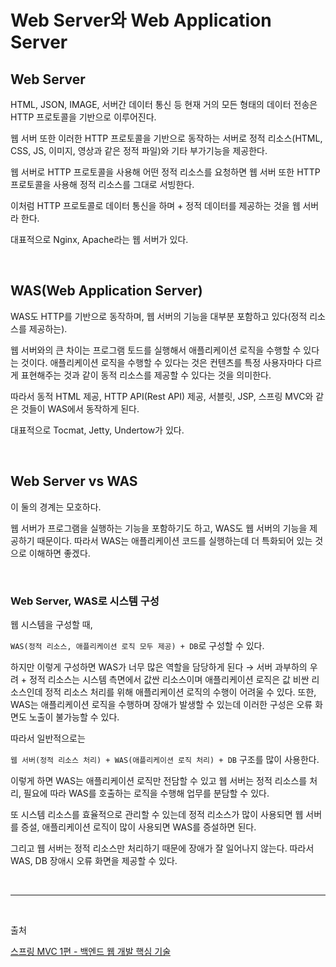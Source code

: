 # Web Server와 Web Application Server

## Web Server

HTML, JSON, IMAGE, 서버간 데이터 통신 등 현재 거의 모든 형태의 데이터 전송은 HTTP 프로토콜을 기반으로 이루어진다.

웹 서버 또한 이러한 HTTP 프로토콜을 기반으로 동작하는 서버로 정적 리소스(HTML, CSS, JS, 이미지, 영상과 같은 정적 파일)와 기타 부가기능을 제공한다.

웹 서버로 HTTP 프로토콜을 사용해 어떤 정적 리소스를 요청하면 웹 서버 또한 HTTP 프로토콜을 사용해 정적 리소스를 그대로 서빙한다.

이처럼 HTTP 프로토콜로 데이터 통신을 하며 + 정적 데이터를 제공하는 것을 웹 서버라 한다.

대표적으로 Nginx, Apache라는 웹 서버가 있다.

<br/>

## WAS(Web Application Server)

WAS도 HTTP를 기반으로 동작하며, 웹 서버의 기능을 대부분 포함하고 있다(정적 리소스를 제공하는).

웹 서버와의 큰 차이는 프로그램 토드를 실행해서 애플리케이션 로직을 수행할 수 있다는 것이다. 애플리케이션 로직을 수행할 수 있다는 것은 컨텐츠를 특정 사용자마다 다르게 표현해주는 것과 같이 동적 리소스를 제공할 수 있다는 것을 의미한다.

따라서 동적 HTML 제공, HTTP API(Rest API) 제공, 서블릿, JSP, 스프링 MVC와 같은 것들이 WAS에서 동작하게 된다. 

대표적으로 Tocmat, Jetty, Undertow가 있다.

<br/>

## Web Server vs WAS

이 둘의 경계는 모호하다. 

웹 서버가 프로그램을 실행하는 기능을 포함하기도 하고, WAS도 웹 서버의 기능을 제공하기 때문이다. 따라서 WAS는 애플리케이션 코드를 실행하는데 더 특화되어 있는 것으로 이해하면 좋겠다.

<br/>

### Web Server, WAS로 시스템 구성

웹 시스템을 구성할 때,

`WAS(정적 리소스, 애플리케이션 로직 모두 제공) + DB`로 구성할 수 있다.

하지만 이렇게 구성하면 WAS가 너무 많은 역할을 담당하게 된다 → 서버 과부하의 우려 + 정적 리소스는 시스템 측면에서 값싼 리소스이며 애플리케이션 로직은 값 비싼 리소스인데 정적 리소스 처리를 위해 애플리케이션 로직의 수행이 어려울 수 있다. 또한, WAS는 애플리케이션 로직을 수행하며 장애가 발생할 수 있는데 이러한 구성은 오류 화면도 노출이 불가능할 수 있다.

따라서 일반적으로는

`웹 서버(정적 리소스 처리) + WAS(애플리케이션 로직 처리) + DB` 구조를 많이 사용한다.

이렇게 하면 WAS는 애플리케이션 로직만 전담할 수 있고 웹 서버는 정적 리소스를 처리, 필요에 따라 WAS를 호출하는 로직을 수행해 업무를 분담할 수 있다.

또 시스템 리소스를 효율적으로 관리할 수 있는데 정적 리소스가 많이 사용되면 웹 서버를 증설, 애플리케이션 로직이 많이 사용되면 WAS를 증설하면 된다.

그리고 웹 서버는 정적 리소스만 처리하기 때문에 장애가 잘 일어나지 않는다. 따라서 WAS, DB 장애시 오류 화면을 제공할 수 있다.

<br/>

---

<br/>

출처

[스프링 MVC 1편 - 백엔드 웹 개발 핵심 기술](https://www.inflearn.com/course/%EC%8A%A4%ED%94%84%EB%A7%81-mvc-1/dashboard)